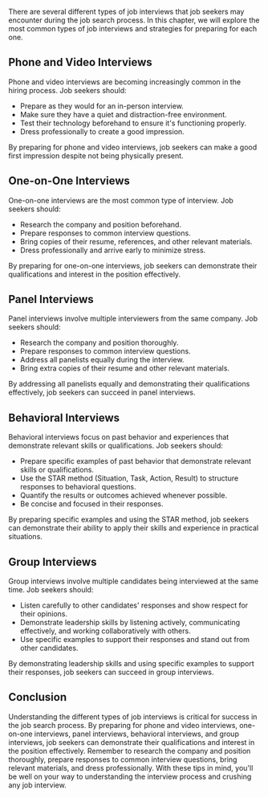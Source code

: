 
There are several different types of job interviews that job seekers may encounter during the job search process. In this chapter, we will explore the most common types of job interviews and strategies for preparing for each one.

Phone and Video Interviews
--------------------------

Phone and video interviews are becoming increasingly common in the hiring process. Job seekers should:

* Prepare as they would for an in-person interview.
* Make sure they have a quiet and distraction-free environment.
* Test their technology beforehand to ensure it's functioning properly.
* Dress professionally to create a good impression.

By preparing for phone and video interviews, job seekers can make a good first impression despite not being physically present.

One-on-One Interviews
---------------------

One-on-one interviews are the most common type of interview. Job seekers should:

* Research the company and position beforehand.
* Prepare responses to common interview questions.
* Bring copies of their resume, references, and other relevant materials.
* Dress professionally and arrive early to minimize stress.

By preparing for one-on-one interviews, job seekers can demonstrate their qualifications and interest in the position effectively.

Panel Interviews
----------------

Panel interviews involve multiple interviewers from the same company. Job seekers should:

* Research the company and position thoroughly.
* Prepare responses to common interview questions.
* Address all panelists equally during the interview.
* Bring extra copies of their resume and other relevant materials.

By addressing all panelists equally and demonstrating their qualifications effectively, job seekers can succeed in panel interviews.

Behavioral Interviews
---------------------

Behavioral interviews focus on past behavior and experiences that demonstrate relevant skills or qualifications. Job seekers should:

* Prepare specific examples of past behavior that demonstrate relevant skills or qualifications.
* Use the STAR method (Situation, Task, Action, Result) to structure responses to behavioral questions.
* Quantify the results or outcomes achieved whenever possible.
* Be concise and focused in their responses.

By preparing specific examples and using the STAR method, job seekers can demonstrate their ability to apply their skills and experience in practical situations.

Group Interviews
----------------

Group interviews involve multiple candidates being interviewed at the same time. Job seekers should:

* Listen carefully to other candidates' responses and show respect for their opinions.
* Demonstrate leadership skills by listening actively, communicating effectively, and working collaboratively with others.
* Use specific examples to support their responses and stand out from other candidates.

By demonstrating leadership skills and using specific examples to support their responses, job seekers can succeed in group interviews.

Conclusion
----------

Understanding the different types of job interviews is critical for success in the job search process. By preparing for phone and video interviews, one-on-one interviews, panel interviews, behavioral interviews, and group interviews, job seekers can demonstrate their qualifications and interest in the position effectively. Remember to research the company and position thoroughly, prepare responses to common interview questions, bring relevant materials, and dress professionally. With these tips in mind, you'll be well on your way to understanding the interview process and crushing any job interview.
